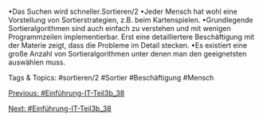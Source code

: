 •Das Suchen wird schneller.Sortieren/2
•Jeder Mensch hat wohl eine Vorstellung von Sortierstrategien, z.B. beim Kartenspielen.
•Grundlegende Sortieralgorithmen sind auch einfach zu verstehen und mit wenigen Programmzeilen 
implementierbar. Erst eine detailliertere Beschäftigung mit der Materie zeigt, dass die Probleme im Detail stecken. 
•Es existiert eine große Anzahl von Sortieralgorithmen unter denen man den geeignetsten auswählen muss.

   Tags & Topics:
   #sortieren/2
   #Sortier
   #Beschäftigung
   #Mensch

[Previous: #Einführung-IT-Teil3b_38](Einführung-IT-Teil3b_38.md)

[Next: #Einführung-IT-Teil3b_38](Einführung-IT-Teil3b_38.md)